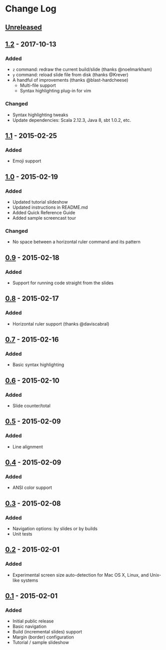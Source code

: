 # Change Log

## [Unreleased][unreleased]

## [1.2] - 2017-10-13
### Added
- `z` command: redraw the current build/slide (thanks @noelmarkham)
- `y` command: reload slide file from disk (thanks @Krever)
- A handful of improvements (thanks @blast-hardcheese)
    - Multi-file support
    - Syntax highlighting plug-in for vim
### Changed
- Syntax highlighting tweaks
- Update dependencies: Scala 2.12.3, Java 8, sbt 1.0.2, etc.

## [1.1] - 2015-02-25
### Added
- Emoji support

## [1.0] - 2015-02-19
### Added
- Updated tutorial slideshow
- Updated instructions in README.md
- Added Quick Reference Guide
- Added sample screencast tour
### Changed
- No space between a horizontal ruler command and its pattern

## [0.9] - 2015-02-18
### Added
- Support for running code straight from the slides

## [0.8] - 2015-02-17
### Added
- Horizontal ruler support (thanks @daviscabral)

## [0.7] - 2015-02-16
### Added
- Basic syntax highlighting

## [0.6] - 2015-02-10
### Added
- Slide counter/total

## [0.5] - 2015-02-09
### Added
- Line alignment

## [0.4] - 2015-02-09
### Added
- ANSI color support

## [0.3] - 2015-02-08
### Added
- Navigation options: by slides or by builds
- Unit tests

## [0.2] - 2015-02-01
### Added
- Experimental screen size auto-detection for Mac OS X, Linux, and Unix-like systems

## [0.1] - 2015-02-01
### Added
- Initial public release
- Basic navigation
- Build (incremental slides) support
- Margin (border) configuration
- Tutorial / sample slideshow

[unreleased]: https://github.com/marconilanna/REPLesent/compare/v1.2...HEAD
[1.2]: https://github.com/marconilanna/REPLesent/compare/v1.1...v1.2
[1.1]: https://github.com/marconilanna/REPLesent/compare/v1.0...v1.1
[1.0]: https://github.com/marconilanna/REPLesent/compare/v0.9...v1.0
[0.9]: https://github.com/marconilanna/REPLesent/compare/v0.8...v0.9
[0.8]: https://github.com/marconilanna/REPLesent/compare/v0.7...v0.8
[0.7]: https://github.com/marconilanna/REPLesent/compare/v0.6...v0.7
[0.6]: https://github.com/marconilanna/REPLesent/compare/v0.5...v0.6
[0.5]: https://github.com/marconilanna/REPLesent/compare/v0.4...v0.5
[0.4]: https://github.com/marconilanna/REPLesent/compare/v0.3...v0.4
[0.3]: https://github.com/marconilanna/REPLesent/compare/v0.2...v0.3
[0.2]: https://github.com/marconilanna/REPLesent/compare/v0.1...v0.2
[0.1]: https://github.com/marconilanna/REPLesent/tree/v0.1
